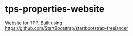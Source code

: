 # tps-properties-website
Website for TPP.  Built using https://github.com/StartBootstrap/startbootstrap-freelancer
